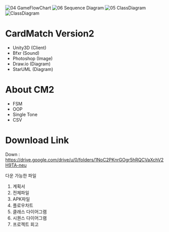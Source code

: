 

![04  GameFlowChart](https://user-images.githubusercontent.com/37606666/76706965-d7820380-672e-11ea-990c-cd6acd2b8a09.png)
![06  Sequence Diagram](https://user-images.githubusercontent.com/37606666/76706936-ae617300-672e-11ea-8403-62d9a48a8033.png)
![05  ClassDiagram](https://user-images.githubusercontent.com/37606666/76706938-af92a000-672e-11ea-9110-8af308728cf9.jpg)
![ClassDiagram](https://user-images.githubusercontent.com/37606666/76706970-dcdf4e00-672e-11ea-92e7-f8a7d084c7b8.png)

# CardMatch Version2
- Unity3D (Client)
- Bfxr (Sound)
- Photoshop (Image)
- Draw.io (Diagram)
- StarUML (Diagram)

# About CM2
- FSM
- OOP
- Single Tone
- CSV 

# Download Link
Down : https://drive.google.com/drive/u/0/folders/1NoC2PKnrGOgr5hRQCVaXchV2H9TA-neu

다운 가능한 파일
1. 계획서
2. 전체파일
3. APK파일
4. 플로우차트
5. 클래스 다이어그램
6. 시퀀스 다이어그램
7. 프로젝트 회고


